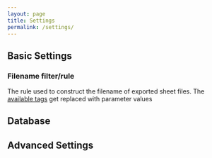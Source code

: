 ```yaml
---
layout: page
title: Settings
permalink: /settings/
---
```

## Basic Settings

### Filename filter/rule
The rule used to construct the filename of exported sheet files.  The [available tags](/Transmittal/settings/tags) get replaced with parameter values

## Database

## Advanced Settings
